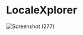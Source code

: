# LocaleXplorer
![Screenshot (277)](https://github.com/vaib-gupta1/LocaleXplorer/assets/115498285/591bea43-2e1a-4a7d-9edd-06643b9a93fc)
